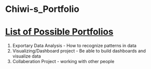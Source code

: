 # Chiwi-s_Portfolio


# [List of Possible Portfolios](https://github.com/LordSeth12/Chiwi-s_Portfolio.git)


1. Exportary Data Analysis - How to recognize patterns in data
2. Visualizing/Dashboard project - Be able to build dashboards and visualize data
3. Collaberation Project - working with other people
